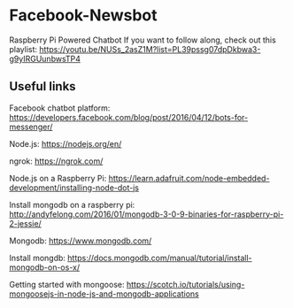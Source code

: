 # Facebook-Newsbot
Raspberry Pi Powered Chatbot
If you want to follow along, check out this playlist: https://youtu.be/NUSs_2asZ1M?list=PL39pssg07dpDkbwa3-g9yIRGUunbwsTP4

## Useful links
Facebook chatbot platform: https://developers.facebook.com/blog/post/2016/04/12/bots-for-messenger/

Node.js: https://nodejs.org/en/

ngrok: https://ngrok.com/

Node.js on a Raspberry Pi: https://learn.adafruit.com/node-embedded-development/installing-node-dot-js

Install mongodb on a raspberry pi: http://andyfelong.com/2016/01/mongodb-3-0-9-binaries-for-raspberry-pi-2-jessie/

Mongodb: https://www.mongodb.com/

Install mongdb: https://docs.mongodb.com/manual/tutorial/install-mongodb-on-os-x/

Getting started with mongoose: https://scotch.io/tutorials/using-mongoosejs-in-node-js-and-mongodb-applications

